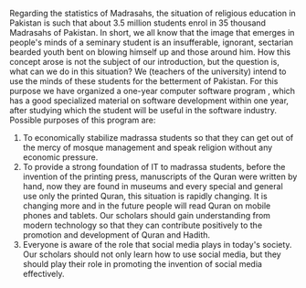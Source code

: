 Regarding the statistics of Madrasahs, the situation of religious education in Pakistan is such that about 3.5 million students enrol in 35 thousand Madrasahs of Pakistan.
 In short, we all know that the image that emerges in people's minds of a seminary student is an insufferable, ignorant, sectarian bearded youth bent on blowing himself up and those around him. 
How this concept arose is not the subject of our introduction, but the question is, what can we do in this situation? We (teachers of the university) intend to use the minds of these students for the betterment of Pakistan. For this purpose we have organized a one-year computer software program , which has a good specialized material on software development within one year, after studying which the student will be useful in the software industry. Possible purposes of this program are:
1) To economically stabilize madrassa students so that they can get out of the mercy of mosque management and speak religion without any economic pressure.
2) To provide a strong foundation of IT to madrassa students, before the invention of the printing press, manuscripts of the Quran were written by hand, now they are found in museums and every special and general use only the printed Quran, this situation is rapidly changing. It is changing more and in the future people will read Quran on mobile phones and tablets. Our scholars should gain understanding from modern technology so that they can contribute positively to the promotion and development of Quran and Hadith.
3) Everyone is aware of the role that social media plays in today's society. Our scholars should not only learn how to use social media, but they should play their role in promoting the invention of social media effectively.
